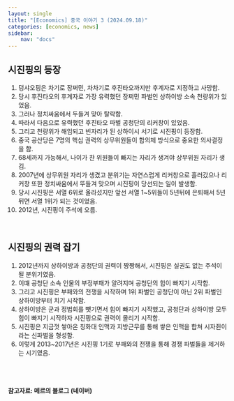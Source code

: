 ```yaml
---
layout: single
title: "[Economics] 중국 이야기 3 (2024.09.18)"
categories: [economics, news]
sidebar:
    nav: "docs"
---
```


## 시진핑의 등장
1. 덩샤오핑은 차기로 장쩌민, 차차기로 후진타오까지만 후계자로 지정하고 사망함.
1. 당시 후진타오의 후계자로 가장 유력했던 장쩌민 파벌인 상하이방 소속 천량위가 있었음.
1. 그러나 정치싸움에서 두들겨 맞아 탈락함.
1. 따라서 다음으로 유력했던 후진타오 파벌 공청단의 리커창이 있었음.
1. 그리고 천량위가 해임되고 빈자리가 된 상하이시 서기로 시진핑이 등장함.
1. 중국 공산당은 7명의 핵심 권력의 상무위원들이 합의체 방식으로 중요한 의사결정을 함.
1. 68세까지 가능해서, 나이가 찬 위원들이 빠지는 자리가 생겨야 상무위원 자리가 생김.
1. 2007년에 상무위원 자리가 생겼고 분위기는 자연스럽게 리커창으로 흘러갔으나 리커창 또한 정치싸움에서 뚜들겨 맞으며 시진핑이 당선되는 일이 발생함.
1. 당시 시진핑은 서열 6위로 올라섰지만 앞선 서열 1~5위들이 5년뒤에 은퇴해서 5년뒤면 서열 1위가 되는 것이었음.
1. 2012년, 시진핑이 주석에 오름.

<br/>

## 시진핑의 권력 잡기
1. 2012년까지 상하이방과 공청단의 권력이 짱짱해서, 시진핑은 실권도 없는 주석이 될 분위기였음.
1. 이떄 공청단 소속 인물의 부정부패가 알려지며 공청단의 힘이 빠지기 시작함.
1. 그리고 시진핑은 부패와의 전쟁을 시작하며 1위 파벌인 공청단이 아닌 2위 파벌인 상하이방부터 치기 시작함.
1. 상하이방은 군과 정법회를 뺏기면서 힘이 빠지기 시작했고, 공청단과 상하이방 모두 힘이 빠지기 시작하자 시진핑으로 권력이 몰리기 시작함.
1. 시진핑은 지금껏 쌓아온 칭화대 인맥과 지방근무를 통해 쌓은 인맥을 합쳐 시자쥔이라는 신파벌을 형성함.
1. 이렇게 2013~2017년은 시진핑 1기로 부패와의 전쟁을 통해 경쟁 파벌들을 제거하는 시기였음.


<br/>
<br/>

#### 참고자료: 메르의 블로그 (네이버) 
